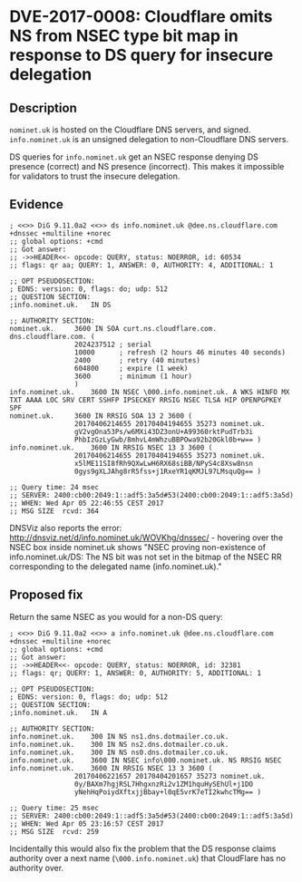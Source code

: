 # DVE-2017-0008: Cloudflare omits NS from NSEC type bit map in response to DS query for insecure delegation

## Description

`nominet.uk` is hosted on the Cloudflare DNS servers, and signed.
`info.nominet.uk` is an unsigned delegation to non-Cloudflare DNS servers.

DS queries for `info.nominet.uk` get an NSEC response denying DS presence (correct) and NS presence (incorrect).
This makes it impossible for validators to trust the insecure delegation.

## Evidence

    ; <<>> DiG 9.11.0a2 <<>> ds info.nominet.uk @dee.ns.cloudflare.com +dnssec +multiline +norec
    ;; global options: +cmd
    ;; Got answer:
    ;; ->>HEADER<<- opcode: QUERY, status: NOERROR, id: 60534
    ;; flags: qr aa; QUERY: 1, ANSWER: 0, AUTHORITY: 4, ADDITIONAL: 1

    ;; OPT PSEUDOSECTION:
    ; EDNS: version: 0, flags: do; udp: 512
    ;; QUESTION SECTION:
    ;info.nominet.uk.   IN DS

    ;; AUTHORITY SECTION:
    nominet.uk.     3600 IN SOA curt.ns.cloudflare.com. dns.cloudflare.com. (
                    2024237512 ; serial
                    10000      ; refresh (2 hours 46 minutes 40 seconds)
                    2400       ; retry (40 minutes)
                    604800     ; expire (1 week)
                    3600       ; minimum (1 hour)
                    )
    info.nominet.uk.    3600 IN NSEC \000.info.nominet.uk. A WKS HINFO MX TXT AAAA LOC SRV CERT SSHFP IPSECKEY RRSIG NSEC TLSA HIP OPENPGPKEY SPF
    nominet.uk.     3600 IN RRSIG SOA 13 2 3600 (
                    20170406214655 20170404194655 35273 nominet.uk.
                    gV2vgOna53Ps/w6MXi43DZ3onU+A99360rktPudTrb3i
                    PhbIzGzLyGwb/8mhvL4mWhzuBBPOwa92b20Gkl0b+w== )
    info.nominet.uk.    3600 IN RRSIG NSEC 13 3 3600 (
                    20170406214655 20170404194655 35273 nominet.uk.
                    x5lME11SI8fRh9QXwLwH6RX68siBB/NPyS4c8Xsw8nsn
                    0gys9gXLJAhg8rR5fss+j1RxeYR1qKMJL97LMsquQg== )

    ;; Query time: 24 msec
    ;; SERVER: 2400:cb00:2049:1::adf5:3a5d#53(2400:cb00:2049:1::adf5:3a5d)
    ;; WHEN: Wed Apr 05 22:46:55 CEST 2017
    ;; MSG SIZE  rcvd: 364

DNSViz also reports the error: http://dnsviz.net/d/info.nominet.uk/WOVKhg/dnssec/ - hovering over the NSEC box inside nominet.uk shows "NSEC proving non-existence of info.nominet.uk/DS: The NS bit was not set in the bitmap of the NSEC RR corresponding to the delegated name (info.nominet.uk)."

## Proposed fix

Return the same NSEC as you would for a non-DS query:

    ; <<>> DiG 9.11.0a2 <<>> a info.nominet.uk @dee.ns.cloudflare.com +dnssec +multiline +norec
    ;; global options: +cmd
    ;; Got answer:
    ;; ->>HEADER<<- opcode: QUERY, status: NOERROR, id: 32381
    ;; flags: qr; QUERY: 1, ANSWER: 0, AUTHORITY: 5, ADDITIONAL: 1

    ;; OPT PSEUDOSECTION:
    ; EDNS: version: 0, flags: do; udp: 512
    ;; QUESTION SECTION:
    ;info.nominet.uk.   IN A

    ;; AUTHORITY SECTION:
    info.nominet.uk.    300 IN NS ns1.dns.dotmailer.co.uk.
    info.nominet.uk.    300 IN NS ns2.dns.dotmailer.co.uk.
    info.nominet.uk.    300 IN NS ns0.dns.dotmailer.co.uk.
    info.nominet.uk.    3600 IN NSEC info\000.nominet.uk. NS RRSIG NSEC
    info.nominet.uk.    3600 IN RRSIG NSEC 13 3 3600 (
                    20170406221657 20170404201657 35273 nominet.uk.
                    0y/BAXm7hgjRSL7HhgxnzRi2v1ZM1hquHySEhUl+j1DO
                    yNehHqPoiydXftxjjBbay+l0qE5vrK7eTI2kwhcTMg== )

    ;; Query time: 25 msec
    ;; SERVER: 2400:cb00:2049:1::adf5:3a5d#53(2400:cb00:2049:1::adf5:3a5d)
    ;; WHEN: Wed Apr 05 23:16:57 CEST 2017
    ;; MSG SIZE  rcvd: 259

Incidentally this would also fix the problem that the DS response claims authority over a next name (`\000.info.nominet.uk`) that CloudFlare has no authority over.
